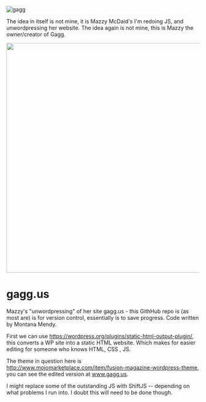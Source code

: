 ![gagg](https://getprowl.com/assets/images/gagg.png)

The idea in itself is not mine, it is Mazzy McDaid's I'm redoing JS, and unwordpressing her website. The idea again is not mine, this is Mazzy the owner/creator of Gagg. 

<img src="http://getprowl.com/assets/images/mazzy.png" width="1200" height="600" />

# gagg.us
Mazzy's "unwordpressing" of her site gagg.us - this GithHub repo is (as most are) is for version control, essentially is to save progress. Code written by Montana Mendy.

First we can use https://wordpress.org/plugins/static-html-output-plugin/, this converts a WP site into a static HTML website. Which makes for easier editing for someone who knows HTML, CSS , JS. 

The theme in question here is http://www.mojomarketplace.com/item/fusion-magazine-wordpress-theme, you can see the edited version at www.gagg.us.

I might replace some of the outstanding JS with ShiftJS -- depending on what problems I run into. I doubt this will need to be done though.
